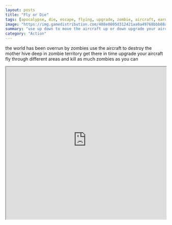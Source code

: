 ```yaml
---
layout: posts
title: "Fly or Die"
tags: [apocalypse, die, escape, flying, upgrade, zombie, aircraft, earn, free, online, games, oyna, game, free, games, play, play, games]
image: "https://img.gamedistribution.com/488e0805d312421aa0a49768bbb88a4d.jpg"
summary: "use up down to move the aircraft up or down upgrade your aircraft to make it stronger  free online games oyna game free games play play games"
category: "Action"
---
```


the world has been overrun by zombies use the aircraft to destroy the mother hive deep in zombie territory get there in time upgrade your aircraft fly through different areas and kill as much zombies as you can

<iframe width="100%" height="480px;" src="https://html5.gamedistribution.com/488e0805d312421aa0a49768bbb88a4d/"></iframe>